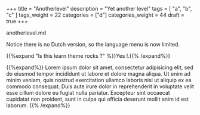 +++
title =  "Anotherlevel"
description = "Yet another level"
tags = [ "a", "b", "c" ]
tags_weight = 22
categories = ["d"]
categories_weight = 44
draft = true
+++

anotherlevel.md

Notice there is no Dutch version, so the language menu is now limited.

{{%expand "Is this learn theme rocks ?" %}}Yes !.{{% /expand%}}

{{%expand%}}
Lorem ipsum dolor sit amet, consectetur adipisicing elit, sed do eiusmod
tempor incididunt ut labore et dolore magna aliqua. Ut enim ad minim veniam,
quis nostrud exercitation ullamco laboris nisi ut aliquip ex ea commodo
consequat. Duis aute irure dolor in reprehenderit in voluptate velit esse
cillum dolore eu fugiat nulla pariatur. Excepteur sint occaecat cupidatat non
proident, sunt in culpa qui officia deserunt mollit anim id est laborum.
{{% /expand%}}
